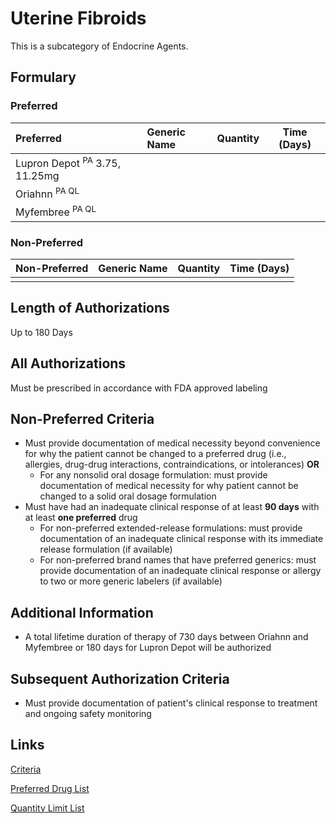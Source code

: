 # Uterine Fibroids

This is a subcategory of Endocrine Agents.

## Formulary

### Preferred

| Preferred                     | Generic Name | Quantity | Time (Days) |
| :---------------------------- | :----------- | :------: | :---------: |
| Lupron Depot <sup>PA</sup> 3.75, 11.25mg |              |          |             |
| Oriahnn <sup>PA QL</sup>                    |              |          |             |
| Myfembree <sup>PA QL</sup>    |              |          |             |

### Non-Preferred

| Non-Preferred | Generic Name | Quantity | Time (Days) |
| :------------ | :----------- | :------: | :---------: |
|      |              |          |             |

## Length of Authorizations

Up to 180 Days

## All Authorizations

Must be prescribed in accordance with FDA approved labeling

## Non-Preferred Criteria

- Must provide documentation of medical necessity beyond convenience for why the patient cannot be changed to a preferred drug (i.e., allergies, drug-drug interactions, contraindications, or intolerances) **OR**
    - For any nonsolid oral dosage formulation: must provide documentation of medical necessity for why patient cannot be changed to a solid oral dosage formulation
- Must have had an inadequate clinical response of at least **90 days** with at least **one preferred** drug
    - For non-preferred extended-release formulations: must provide documentation of an inadequate clinical response with its immediate release formulation (if available)
    - For non-preferred brand names that have preferred generics: must provide documentation of an inadequate clinical response or allergy to two or more generic labelers (if available)

## Additional Information

- A total lifetime duration of therapy of 730 days between Oriahnn and Myfembree or 180 days for Lupron Depot will be authorized

## Subsequent Authorization Criteria

- Must provide documentation of patient's clinical response to treatment and ongoing safety monitoring

## Links

[Criteria](https://pharmacy.medicaid.ohio.gov/sites/default/files/20230101_UPDL%20_Criteria_APPROVED.pdf#page=61)

[Preferred Drug List](https://pharmacy.medicaid.ohio.gov/sites/default/files/20230101_UPDL_APPROVED_12.13.22.pdf#page=22)

[Quantity Limit List](https://pharmacy.medicaid.ohio.gov/sites/default/files/20230101_Ohio_Medicaid_Quantity_Document_APPROVED.pdf)
